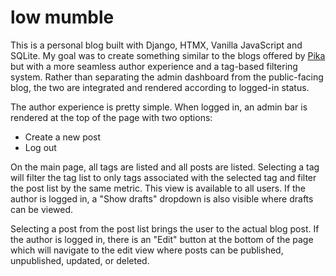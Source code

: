 # low mumble

This is a personal blog built with Django, HTMX, Vanilla JavaScript and SQLite. My goal was to create something similar to the blogs offered by [Pika](https://pika.page) but with a more seamless author experience and a tag-based filtering system. Rather than separating the admin dashboard from the public-facing blog, the two are integrated and rendered according to logged-in status.

The author experience is pretty simple. When logged in, an admin bar is rendered at the top of the page with two options:
- Create a new post
- Log out

On the main page, all tags are listed and all posts are listed. Selecting a tag will filter the tag list to only tags associated with the selected tag and filter the post list by the same metric. This view is available to all users. If the author is logged in, a "Show drafts" dropdown is also visible where drafts can be viewed.

Selecting a post from the post list brings the user to the actual blog post. If the author is logged in, there is an "Edit" button at the bottom of the page which will navigate to the edit view where posts can be published, unpublished, updated, or deleted.
